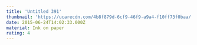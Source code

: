 ```yaml
---
title: 'Untitled 391'
thumbnail: 'https://ucarecdn.com/4b8f879d-6cf9-46f9-a9a4-f10ff73f0baa/'
date: 2015-06-24T14:02:33.000Z
material: Ink on paper
rating: 4
---
```

